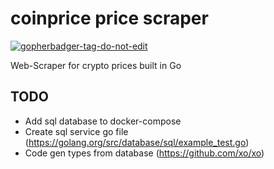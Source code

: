 # coinprice price scraper
<a href='https://github.com/jpoles1/gopherbadger' target='_blank'>![gopherbadger-tag-do-not-edit](https://img.shields.io/badge/Go%20Coverage-76%25-brightgreen.svg?longCache=true&style=flat)</a>

Web-Scraper for crypto prices built in Go

## TODO
- Add sql database to docker-compose
- Create sql service go file (https://golang.org/src/database/sql/example_test.go)
- Code gen types from database (https://github.com/xo/xo)